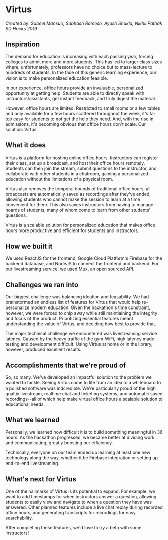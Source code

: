 # Virtus
*Created by: Sabeel Mansuri, Subhash Ramesh, Ayush Shukla, Nikhil Pathak*  
*SD Hacks 2019*  

## Inspiration
The demand for education is increasing with each passing year, forcing colleges to admit more and more students. This has led
to larger class sizes where, unfortunately, professors have no choice but to mass-lecture to hundreds of students. 
In the face of this generic learning experience, our vision is to make personalized education feasible.

In our experience, office hours provide an invaluable, personalized opportunity at getting help. Students are able to directly
speak with instructors/assistants, get instant feedback, and truly digest the material.

However, office hours are limited. Restricted to small rooms or a few tables and only available for a few hours
scattered throughout the week, it's far too easy for students to not get the help they need. And, with the rise in admissions, 
it's becoming obvious that office hours don't scale. Our solution: Virtus.

## What it does
Virtus is a platform for hosting online office hours. Instructors can register their class, set up a 
broadcast, and host their office hours remotely. Students can then join the stream, submit questions to the instructor, and 
collaborate with other students in a chatroom, gaining a personalized education without the limitations of a physical
room.

Virtus also removes the temporal bounds of traditional office hours: all broadcasts are automatically saved as recordings after 
they've ended, allowing students who cannot make the session to learn at a time convenient for them. This also saves 
instructors from having to manage hoards of students, many of whom come to learn from other students' questions.

Virtus is a scalable solution for personalized education that makes office hours more productive and efficient for students and instructors.

## How we built it
We used ReactJS for the frontend, Google Cloud Platform's Firebase for the backend database, and NodeJS to connect the frontend and backend. For our livestreaming service, we used Mux, an open sourced API. 

## Challenges we ran into
Our biggest challenge was balancing ideation and feasability. We had brainstormed an endless list of features for Virtus that would help re-personalize modern education. Given the hackathon's time constraint, however, we were forced to chip away while still maintiaining the integrity and focus of the product. Prioritizing essential features meant understanding the value of Virtus, and deciding how best to provide that. 

The major technical challenge we encountered was livestreaming service latency. Caused by the heavy traffic of the gym-WiFi, high latency made testing and development difficult. Using Virtus at home or in the library, however, produced excellent results.

## Accomplishments that we're proud of
So, so many. We've developed an impactful solution to the problem we wanted to tackle. Seeing Virtus come to life from an idea to a whiteboard to a polished software was indcredible. We're particularly proud of the high qualtiy livestream, realtime chat and ticketing systems, and automatic saved recordings--all of which help make virtual office hours a scalable solution to educational needs.

## What we learned
Personally, we learned how difficult it is to build something meaningful in 36 hours. As the hackathon progressed, we became better at dividing work and communicating, greatly boosting our efficiency.

Technically, everyone on our team ended up learning at least one new technology along the way, whether it be Firebase integration or setting up end-to-end livestreaming.

## What's next for Virtus
One of the hallmarks of Virtus is its potential to expand. For example, we want to add timestamps for when instructors answer a question, allowing students to easily view and navigate to when a question they have was answered. Other planned features include a live chat replay during recorded office hours, and generating transcripts for recordings for easy searchability.


After completing these features, we'd love to try a beta with some instructors!
